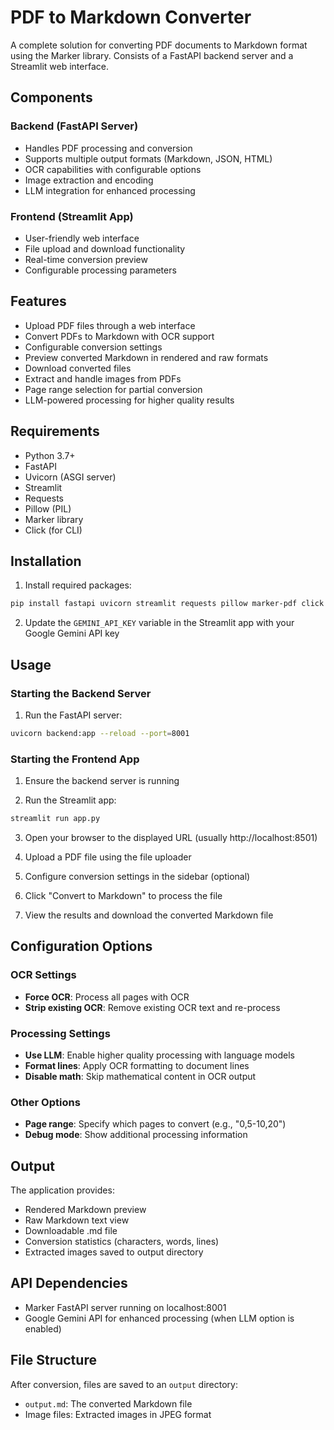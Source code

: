 # PDF to Markdown Converter

A complete solution for converting PDF documents to Markdown format using the Marker library. Consists of a FastAPI backend server and a Streamlit web interface.

## Components

### Backend (FastAPI Server)
- Handles PDF processing and conversion
- Supports multiple output formats (Markdown, JSON, HTML)
- OCR capabilities with configurable options
- Image extraction and encoding
- LLM integration for enhanced processing

### Frontend (Streamlit App)
- User-friendly web interface
- File upload and download functionality
- Real-time conversion preview
- Configurable processing parameters

## Features

- Upload PDF files through a web interface
- Convert PDFs to Markdown with OCR support
- Configurable conversion settings
- Preview converted Markdown in rendered and raw formats
- Download converted files
- Extract and handle images from PDFs
- Page range selection for partial conversion
- LLM-powered processing for higher quality results

## Requirements

- Python 3.7+
- FastAPI
- Uvicorn (ASGI server)
- Streamlit
- Requests
- Pillow (PIL)
- Marker library
- Click (for CLI)

## Installation

1. Install required packages:
```bash
pip install fastapi uvicorn streamlit requests pillow marker-pdf click
```

2. Update the `GEMINI_API_KEY` variable in the Streamlit app with your Google Gemini API key

## Usage

### Starting the Backend Server

1. Run the FastAPI server:
```bash
uvicorn backend:app --reload --port=8001                                                             ─╯

```

### Starting the Frontend App

1. Ensure the backend server is running

2. Run the Streamlit app:
```bash
streamlit run app.py
```

3. Open your browser to the displayed URL (usually http://localhost:8501)

4. Upload a PDF file using the file uploader

5. Configure conversion settings in the sidebar (optional)

6. Click "Convert to Markdown" to process the file

7. View the results and download the converted Markdown file

## Configuration Options

### OCR Settings
- **Force OCR**: Process all pages with OCR
- **Strip existing OCR**: Remove existing OCR text and re-process

### Processing Settings
- **Use LLM**: Enable higher quality processing with language models
- **Format lines**: Apply OCR formatting to document lines
- **Disable math**: Skip mathematical content in OCR output

### Other Options
- **Page range**: Specify which pages to convert (e.g., "0,5-10,20")
- **Debug mode**: Show additional processing information

## Output

The application provides:
- Rendered Markdown preview
- Raw Markdown text view
- Downloadable .md file
- Conversion statistics (characters, words, lines)
- Extracted images saved to output directory

## API Dependencies

- Marker FastAPI server running on localhost:8001
- Google Gemini API for enhanced processing (when LLM option is enabled)

## File Structure

After conversion, files are saved to an `output` directory:
- `output.md`: The converted Markdown file
- Image files: Extracted images in JPEG format

